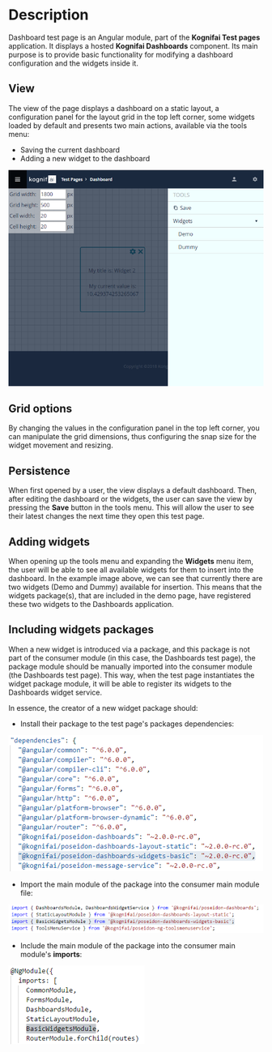# Description

Dashboard test page is an Angular module, part of the **Kognifai Test pages** application. It displays a hosted **Kognifai Dashboards** component. Its main purpose is to provide basic functionality for modifying a dashboard configuration and the widgets inside it.

## View
The view of the page displays a dashboard on a static layout, a configuration panel for the layout grid in the top left corner, some widgets loaded by default and presents two main actions, available via the tools menu:
 - Saving the current dashboard
 - Adding a new widget to the dashboard

![PSN_Dashboard.png](.%20images/PSN_Dashboard-4f4253b5-16d2-48f5-bea2-844c511c003a.png)

## Grid options
By changing the values in the configuration panel in the top left corner, you can manipulate the grid dimensions, thus configuring the snap size for the widget movement and resizing.

## Persistence
When first opened by a user, the view displays a default dashboard. Then, after editing the dashboard or the widgets, the user can save the view by pressing the **Save** button in the tools menu. This will allow the user to see their latest changes the next time they open this test page.

## Adding widgets
When opening up the tools menu and expanding the **Widgets** menu item, the user will be able to see all available widgets for them to insert into the dashboard. In the example image above, we can see that currently there are two widgets (Demo and Dummy) available for insertion. This means that the widgets package(s), that are included in the demo page, have registered these two widgets to the Dashboards application.

## Including widgets packages
When a new widget is introduced via a package, and this package is not part of the consumer module (in this case, the Dashboards test page), the package module should be manually imported into the consumer module (the Dashboards test page). This way, when the test page instantiates the widget package module, it will be able to register its widgets to the Dashboards widget service.

In essence, the creator of a new widget package should:
 - Install their package to the test page's packages dependencies:

![PND_Widgets1.png](.%20images/PND_Widgets1-fd7e6d47-bdb5-44b4-bcc6-9d65554ec6c5.png)

 - Import the main module of the package into the consumer main module file:

![PND_Widgets2.png](.%20images/PND_Widgets2-ca284001-5fe7-4168-a94c-03f8b1d9ad7d.png)

 - Include the main module of the package into the consumer main module's **imports**:

![PND_Widgets3.png](.%20images/PND_Widgets3-262f6548-1753-4ba0-adba-f8d99fa9c2e8.png)